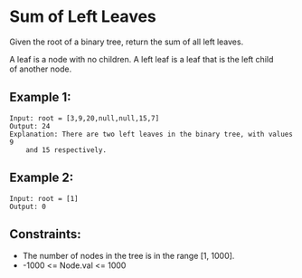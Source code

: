 # Sum of Left Leaves

Given the root of a binary tree, return the sum of all left leaves.

A leaf is a node with no children. A left leaf is a leaf that is the left child  
of another node.

 

## Example 1:

    Input: root = [3,9,20,null,null,15,7]
    Output: 24
    Explanation: There are two left leaves in the binary tree, with values 9 
        and 15 respectively.

## Example 2:

    Input: root = [1]
    Output: 0
    
 

## Constraints:

* The number of nodes in the tree is in the range [1, 1000].
* -1000 <= Node.val <= 1000

